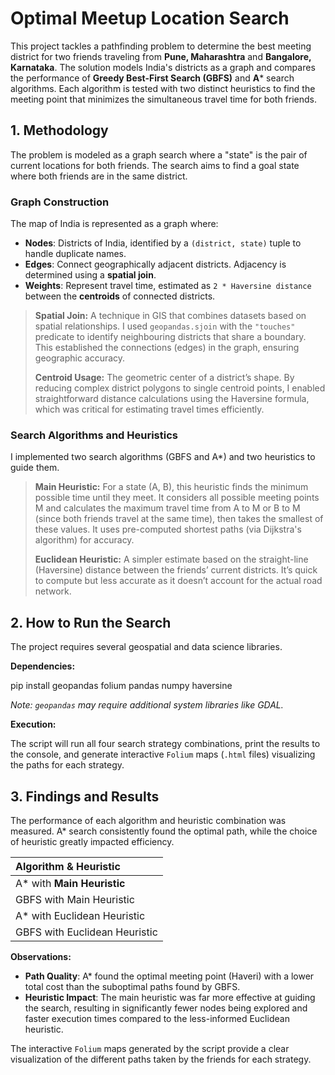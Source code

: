 # Optimal Meetup Location Search

This project tackles a pathfinding problem to determine the best meeting district for two friends traveling from **Pune, Maharashtra** and **Bangalore, Karnataka**. The solution models India's districts as a graph and compares the performance of **Greedy Best-First Search (GBFS)** and **A*** search algorithms. Each algorithm is tested with two distinct heuristics to find the meeting point that minimizes the simultaneous travel time for both friends.

## 1. Methodology
The problem is modeled as a graph search where a "state" is the pair of current locations for both friends. The search aims to find a goal state where both friends are in the same district.

### Graph Construction
The map of India is represented as a graph where:
*   **Nodes**: Districts of India, identified by a `(district, state)` tuple to handle duplicate names.
*   **Edges**: Connect geographically adjacent districts. Adjacency is determined using a **spatial join**.
*   **Weights**: Represent travel time, estimated as `2 * Haversine distance` between the **centroids** of connected districts.

> **Spatial Join:** A technique in GIS that combines datasets based on spatial relationships. I used `geopandas.sjoin` with the `"touches"` predicate to identify neighbouring districts that share a boundary. This established the connections (edges) in the graph, ensuring geographic accuracy.
>
> **Centroid Usage:** The geometric center of a district’s shape. By reducing complex district polygons to single centroid points, I enabled straightforward distance calculations using the Haversine formula, which was critical for estimating travel times efficiently.

### Search Algorithms and Heuristics
I implemented two search algorithms (GBFS and A*) and two heuristics to guide them.

> **Main Heuristic:** For a state (A, B), this heuristic finds the minimum possible time until they meet. It considers all possible meeting points M and calculates the maximum travel time from A to M or B to M (since both friends travel at the same time), then takes the smallest of these values. It uses pre-computed shortest paths (via Dijkstra's algorithm) for accuracy.
>
> **Euclidean Heuristic:** A simpler estimate based on the straight-line (Haversine) distance between the friends’ current districts. It’s quick to compute but less accurate as it doesn’t account for the actual road network.

## 2. How to Run the Search

The project requires several geospatial and data science libraries.

**Dependencies:**

pip install geopandas folium pandas numpy haversine

*Note: `geopandas` may require additional system libraries like GDAL.*

**Execution:**

The script will run all four search strategy combinations, print the results to the console, and generate interactive `Folium` maps (`.html` files) visualizing the paths for each strategy.

## 3. Findings and Results

The performance of each algorithm and heuristic combination was measured. A* search consistently found the optimal path, while the choice of heuristic greatly impacted efficiency.

| Algorithm & Heuristic | 
|:--- |
| A* with **Main Heuristic** |
| GBFS with Main Heuristic |
| A* with Euclidean Heuristic |
| GBFS with Euclidean Heuristic |

**Observations:**
*   **Path Quality**: A* found the optimal meeting point (Haveri) with a lower total cost than the suboptimal paths found by GBFS.
*   **Heuristic Impact**: The main heuristic was far more effective at guiding the search, resulting in significantly fewer nodes being explored and faster execution times compared to the less-informed Euclidean heuristic.

The interactive `Folium` maps generated by the script provide a clear visualization of the different paths taken by the friends for each strategy.
